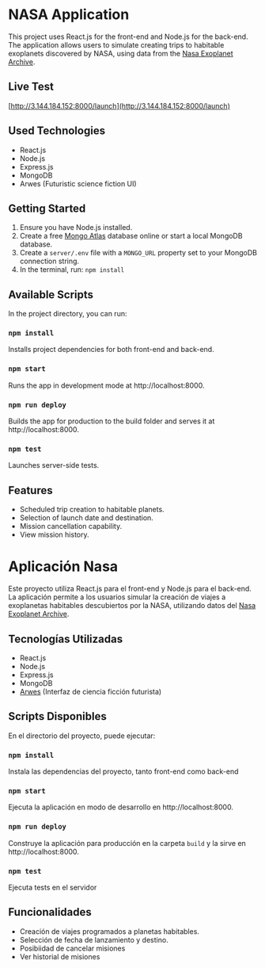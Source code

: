 # NASA Application

This project uses React.js for the front-end and Node.js for the back-end. The application allows users to simulate creating trips to habitable exoplanets discovered by NASA, using data from the [Nasa Exoplanet Archive](https://exoplanetarchive.ipac.caltech.edu/docs/data.html).

## Live Test
[http://3.144.184.152:8000/launch](http://3.144.184.152:8000/launch)

## Used Technologies

- React.js
- Node.js
- Express.js
- MongoDB
- Arwes (Futuristic science fiction UI)

## Getting Started

1. Ensure you have Node.js installed.
2. Create a free [Mongo Atlas](https://www.mongodb.com/atlas/database) database online or start a local MongoDB database.
3. Create a `server/.env` file with a `MONGO_URL` property set to your MongoDB connection string.
4. In the terminal, run: `npm install`

## Available Scripts

In the project directory, you can run:

### `npm install`

Installs project dependencies for both front-end and back-end.

### `npm start`

Runs the app in development mode at http://localhost:8000.

### `npm run deploy`

Builds the app for production to the build folder and serves it at http://localhost:8000.

### `npm test`

Launches server-side tests.

## Features

- Scheduled trip creation to habitable planets.
- Selection of launch date and destination.
- Mission cancellation capability.
- View mission history.

# Aplicación Nasa

Este proyecto utiliza React.js para el front-end y Node.js para el back-end. La aplicación permite a los usuarios simular la creación de viajes a exoplanetas habitables descubiertos por la NASA, utilizando datos del [Nasa Exoplanet Archive](https://exoplanetarchive.ipac.caltech.edu/docs/data.html).

## Tecnologías Utilizadas

- React.js
- Node.js
- Express.js
- MongoDB
- [Arwes](https://github.com/arwes/arwes) (Interfaz de ciencia ficción futurista)

## Scripts Disponibles

En el directorio del proyecto, puede ejecutar:

### `npm install`

Instala las dependencias del proyecto, tanto front-end como back-end

### `npm start`

Ejecuta la aplicación en modo de desarrollo en http://localhost:8000.

### `npm run deploy`

Construye la aplicación para producción en la carpeta `build` y la sirve en http://localhost:8000.

### `npm test`

Ejecuta tests en el servidor

## Funcionalidades

- Creación de viajes programados a planetas habitables.
- Selección de fecha de lanzamiento y destino.
- Posibiidad de cancelar misiones
- Ver historial de misiones
